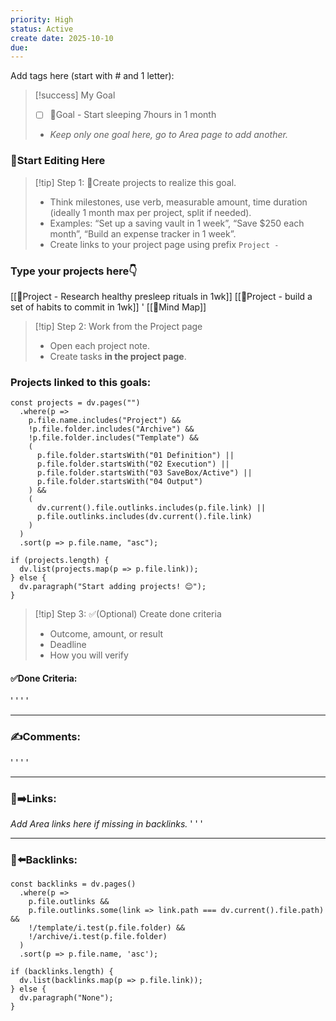 ```yaml
---
priority: High
status: Active
create date: 2025-10-10
due:
---
```


Add tags here (start with # and 1 letter): 

> [!success] My Goal
> - [ ] 🎯Goal - Start sleeping 7hours in 1 month
> - *Keep only one goal here, go to Area page to add another.*

### 🏁Start Editing Here
> [!tip] Step 1: 🚀Create projects to realize this goal.
> - Think milestones, use verb, measurable amount, time duration (ideally 1 month max per project, split if needed).
> - Examples: “Set up a saving vault in 1 week”, “Save $250 each month”, “Build an expense tracker in 1 week”.
> - Create links to your project page using prefix `Project - `

### Type your projects here👇

[[🚀Project - Research healthy presleep rituals in 1wk]]
[[🚀Project - build a set of habits to commit in 1wk]]
'
[[🧠Mind Map]]

> [!tip] Step 2: Work from the Project page
> - Open each project note.
> - Create tasks **in the project page**.

### Projects linked to this goals:
~~~dataviewjs
const projects = dv.pages("")
  .where(p =>
    p.file.name.includes("Project") &&
    !p.file.folder.includes("Archive") &&
    !p.file.folder.includes("Template") &&
    (
      p.file.folder.startsWith("01 Definition") ||
      p.file.folder.startsWith("02 Execution") ||
      p.file.folder.startsWith("03 SaveBox/Active") ||
      p.file.folder.startsWith("04 Output")
    ) &&
    (
      dv.current().file.outlinks.includes(p.file.link) ||
      p.file.outlinks.includes(dv.current().file.link)
    )
  )
  .sort(p => p.file.name, "asc");

if (projects.length) {
  dv.list(projects.map(p => p.file.link));
} else {
  dv.paragraph("Start adding projects! 😊");
}
~~~
> [!tip] Step 3: ✅(Optional) Create done criteria
> - Outcome, amount, or result
> - Deadline
> - How you will verify

#### ✅Done Criteria:
'
'
'
'
___
### ✍️Comments:
'
'
'
'
___
### 🔗➡️Links:
*Add Area links here if missing in backlinks.*
'
'
'
___
### 🔗⬅️Backlinks:
~~~dataviewjs
const backlinks = dv.pages()
  .where(p =>
    p.file.outlinks &&
    p.file.outlinks.some(link => link.path === dv.current().file.path) &&
    !/template/i.test(p.file.folder) &&
    !/archive/i.test(p.file.folder)
  )
  .sort(p => p.file.name, 'asc');

if (backlinks.length) {
  dv.list(backlinks.map(p => p.file.link));
} else {
  dv.paragraph("None");
}
~~~

